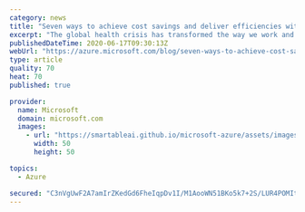 ```yaml
---
category: news
title: "Seven ways to achieve cost savings and deliver efficiencies with Azure infrastructure"
excerpt: "The global health crisis has transformed the way we work and live. At Microsoft, we are committed to doing what we can to help our customers respond to the crisis and plan ahead for future success."
publishedDateTime: 2020-06-17T09:30:13Z
webUrl: "https://azure.microsoft.com/blog/seven-ways-to-achieve-cost-savings-and-deliver-efficiencies-with-azure-infrastructure/"
type: article
quality: 70
heat: 70
published: true

provider:
  name: Microsoft
  domain: microsoft.com
  images:
    - url: "https://smartableai.github.io/microsoft-azure/assets/images/organizations/microsoft.com-50x50.jpg"
      width: 50
      height: 50

topics:
  - Azure

secured: "C3nVgUwF2A7amIrZKedGd6FheIqpDv1I/M1AooWN51BKo5k7+2S/LUR4POMItlqR2VmCFW8KFMdI5tBZcgDMz37v+ZoiH0CkgCW8YlHyDcF5fl8Ao3pMuwe6amVl8FeIZBF5RiUr3GFN4+zPbA+kykBOMLrPrv/Q+56XIKdwqIByyLHyyNnNa3lhvB8I7yQbVH57f6DJ0FXigRQt6QpjvepqfbfaZBwPPDe0jKKgwgy4X6nDEjToleGkwcdkEeVWiqyNeWScjN8uSmaVF0sZWLQ9Bh8o3xK8zBf40hsQFSu/BD/apeBgRBRy83s13htmMOSDoyhTeboYIi7DHgDlSQ==;q1sq2RLrF9Pegyx/+lBLdQ=="
---
```


